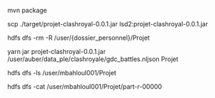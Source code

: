 mvn package

scp ./target/projet-clashroyal-0.0.1.jar lsd2:projet-clashroyal-0.0.1.jar

hdfs dfs -rm -R /user/{dossier_personnel}/Projet

yarn jar projet-clashroyal-0.0.1.jar /user/auber/data_ple/clashroyale/gdc_battles.nljson Projet

hdfs dfs -ls /user/mbahloul001/Projet

hdfs dfs -cat /user/mbahloul001/Projet/part-r-00000




